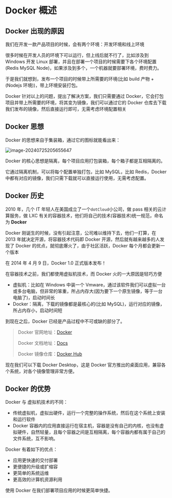 # Docker 概述

## Docker 出现的原因

我们在开发一款产品项目的时候，会有两个环境：开发环境和线上环境

很多时候在开发人员的环境下可以运行，但上线后就不行了，比如涉及到 Windows 开发 Linux 部署，并且在部署一个项目的时候需要下各个环境配置(Redis MySQL Node)，如果涉及到多个，一个机器就要部署环境，费时费力。

于是我们就想到，发布一个项目的时候带上所需要的环境(比如 build 产物 + (Nodejs 环境))，带上环境安装打包。

Docker 针对以上的问题，提出了解决方案，我们只需要通过 Docker，它会打包项目并带上所需要的环境，将其变为镜像，我们可以通过它的 Docker 仓库去下载我们发布的镜像，然后直接运行即可，无需考虑环境配置相关

## Docker 思想

Docker 的思想来自于集装箱，通过它的图标就能看出来：

![image-20240725205655647](https://chen-1320883525.cos.ap-chengdu.myqcloud.com/img/image-20240725205655647.png)

Docker 的核心思想是隔离，每个项目应用打包装箱，每个箱子都是互相隔离的。

它通过隔离机制，可以将每个配置单独打包，比如 MySQL，比如 Redis，Docker 中都有对应的镜像，我们只需下载就可以直接运行使用，无需考虑配置。

## Docker 历史

2010 年，几个 IT 年轻人在美国成立了一个`dotCloud`小公司，做 pass 相关的云计算服务，做 LXC 有关的容器技术，他们将自己的技术(容器技术)统一规范，命名为 **Docker**

Docker 刚诞生的时候，没有引起注意，公司难以维持下去，他们一打算，在 2013 年就决定开源，将容器技术代码即 Docker 开源，然后就有越来越多的人发现了 Docker 的优点，就彻底爆火了，由于社区活跃，Docker 每个月都会更新一个版本

在 2014 年 4 月 9 日，Docker 1.0 正式版本发布！

在容器技术之前，我们都使用虚拟机技术，而 Docker 火的一大原因是轻巧方便

- 虚拟机：比如在 Windows 中装一个 Vmware，通过该软件我们可以虚拟一台或多台电脑，但非常的笨重，所占内存大(因为要下一个原生镜像，等于一台电脑了)，启动时间长
- Docker：隔离，下载的镜像都是最核心的(比如 MySQL)，运行对应的镜像，所占内存小，启动时间短

到现在之后，Docker 已经是产品过程中不可或缺的部分了。

> Docker 官网地址：[Docker](https://www.docker.com/)
>
> Docker 文档地址：[Docs](https://docs.docker.com/)
>
> Docker 镜像仓库：[Docker Hub](https://hub.docker.com/)

现在我们可以下载 Docker Desktop，这是 Docker 官方推出的桌面应用，兼容各个系统，对各个镜像管理非常方便。

## Docker 的优势

Docker 与 虚拟机技术的不同：

- 传统虚拟机，虚拟出硬件，运行一个完整的操作系统，然后在这个系统上安装和运行软件
- Docker 容器内的应用直接运行在宿主机，容器是没有自己的内核，也没有虚拟硬件，自然轻量，且每个容器之间是互相隔离，每个容器内都有属于自己的文件系统，互不影响。

Docker 有着如下的优点：

- 应用更快速的交付部署
- 更便捷的升级或扩缩容
- 更简单的系统运维
- 更高效的计算机资源利用

使用 Docker 在我们部署项目应用的时候更简单快捷。

